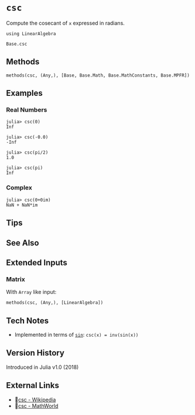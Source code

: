 # `csc`

Compute the cosecant of `x` expressed in radians.

```@setup repl_only
using LinearAlgebra
```
```@docs
Base.csc
```


## Methods

```@repl
methods(csc, (Any,), [Base, Base.Math, Base.MathConstants, Base.MPFR])
```


## Examples

### Real Numbers
```jldoctest
julia> csc(0)
Inf

julia> csc(-0.0)
-Inf

julia> csc(pi/2)
1.0

julia> csc(pi)
Inf
```

### Complex
```jldoctest
julia> csc(0+0im)
NaN + NaN*im
```

## Tips


## See Also


## Extended Inputs

### Matrix
With `Array` like input:
```@repl repl_only
methods(csc, (Any,), [LinearAlgebra])
```


## Tech Notes

- Implemented in terms of [`sin`](@ref): `csc(x) = inv(sin(x))`


## Version History

Introduced in Julia v1.0 (2018)


## External Links
- 🔗[csc - Wikipedia](https://en.wikipedia.org/wiki/ )
- 🔗[csc - MathWorld](https://mathworld.wolfram.com/ )

